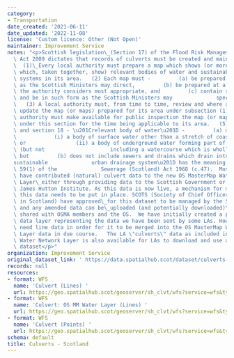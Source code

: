 ```yaml
---
category:
- Transportation
date_created: '2021-06-11'
date_updated: '2022-11-08'
license: 'Custom licence: Other (Not Open)'
maintainer: Improvement Service
notes: "<p>Scottish legislation\_(Section 17) of the Flood Risk Management (Scotland)\
  \ Act 2009 dictates that records of culverts must be created and maintained. Specifically:\
  \  (1)\_Every local authority must prepare a map which shows (or more than one map\
  \ which, taken together, show) relevant bodies of water and sustainable urban drainage\
  \ systems in its area.   (2) Each map must -         (a) be prepared by such date\
  \ as the Scottish Ministers may direct,         (b) be prepared at a scale that\
  \ the authority considers most appropriate, and         (c) contain such information\
  \ and be in such form as the Scottish Ministers may              specify in regulations.\
  \   (3) A local authority must, from time to time, review and where appropriate\
  \ update the map (or maps) prepared for its area under subsection (1).   (4) A local\
  \ authority must make available for public inspection the map (or maps) prepared\
  \ under this section for the time being applicable to its area.   (5) In this section\
  \ and section 18 - \u201Crelevant body of water\u201D -         (a) means -    \
  \            (i) a body of surface water other than a stretch of coastal water,\
  \ or                (ii) a body of underground water forming part of a watercourse\
  \ (but not                     including a watercourse which is wholly underground),\
  \ but         (b) does not include sewers and drains which drain into sewers, \u201C\
  sustainable              urban drainage system\u201D has the meaning given in section\
  \ 59(1) of the              Sewerage (Scotland) Act 1968 (c.47).  Most Local Authorities\
  \ have contributed (natural) culvert data to the new OS MasterMap Water Network\
  \ Layer\_either through providing data to the Scottish Government or through the\
  \ James Hutton Institute. As this data is now live, a mechanism for managing/maintaining/updating\
  \ this data needs to be put in place. SCOTS (Society of Chief Officers for Transportation\
  \ in Scotland) have approved\_for this dataset to be managed by the Spatial Hub\
  \ and any amended data can be\_uploaded (and potentially downloaded)\_before being\
  \ shared with OSMA members and the OS.  We have initially created a point and line\
  \ data layer representing the data we have been sent by some LAs. However, we really\
  \ need line data in order for it to be merged into the OS MasterMap Water Network\
  \ Layer data in due course.   The LA \"culverts\" data as included in the OS MasterMap\
  \ Water Network Layer is also available for LAs to download and use as part of this\
  \ dataset</p>"
organization: Improvement Service
original_dataset_link: ' https://data.spatialhub.scot/dataset/culverts-is'
records: null
resources:
- format: WFS
  name: 'Culvert (Lines) '
  url: https://geo.spatialhub.scot/geoserver/sh_clvt/wfs?service=wfs&typeName=sh_clvt:pub_clvtlin
- format: WFS
  name: 'Culvert: OS MM Water Layer (Lines) '
  url: https://geo.spatialhub.scot/geoserver/sh_clvt/wfs?service=wfs&typeName=sh_clvt:pub_clvtos
- format: WFS
  name: 'Culvert (Points) '
  url: https://geo.spatialhub.scot/geoserver/sh_clvt/wfs?service=wfs&typeName=sh_clvt:pub_clvtpnt
schema: default
title: Culverts - Scotland
---
```

